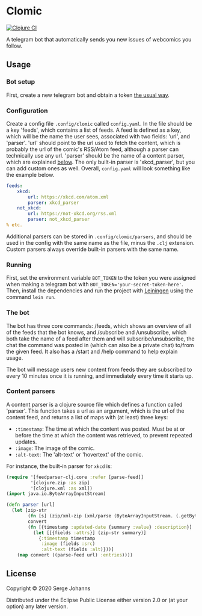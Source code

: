 # Clomic

[![Clojure CI](https://github.com/SergeJohanns/clomic/workflows/Clojure%20CI/badge.svg)](https://github.com/SergeJohanns/clomic/actions?query=workflow%3A%22Clojure+CI%22)

A telegram bot that automatically sends you new issues of webcomics you follow.

## Usage
### Bot setup
First, create a new telegram bot and obtain a token
[the usual way](https://core.telegram.org/bots).

### Configuration
Create a config file `.config/clomic` called `config.yaml`. In the file should
be a key 'feeds', which contains a list of feeds. A feed is defined as a key,
which will be the name the user sees, associated with two fields: 'url', and
'parser'. 'url' should point to the url used to fetch the content, which is
probably the url of the comic's RSS/Atom feed, although a parser can
technically use any url. 'parser' should be the name of a content parser, which
are explained [below](#Content-parsers). The only built-in parser is
'xkcd_parser', but you can add custom ones as well. Overall, `config.yaml` will
look something like the example below.

```yaml
feeds:
    xkcd:
        url: https://xkcd.com/atom.xml
        parser: xkcd_parser
    not_xkcd:
        url: https://not-xkcd.org/rss.xml
        parser: not_xkcd_parser
% etc.
```

Additional parsers can be stored in `.config/clomic/parsers`, and should be used
in the config with the same name as the file, minus the `.clj` extension. Custom
parsers always override built-in parsers with the same name.

### Running
First, set the environment variable `BOT_TOKEN` to the token you were assigned
when making a telegram bot with `BOT_TOKEN='your-secret-token-here'`. Then,
install the dependencies and run the project with
[Leiningen](https://leiningen.org/) using the command `lein run`.

### The bot
The bot has three core commands: /feeds, which shows an overview of all of the
feeds that the bot knows, and /subscribe and /unsubscribe, which both take the
name of a feed after them and will subscribe/unsubscribe, the chat the command
was posted in (which can also be a private chat) to/from the given feed. It also
has a /start and /help command to help explain usage.

The bot will message users new content from feeds they are subscribed to every
10 minutes once it is running, and immediately every time it starts up.

### Content parsers
A content parser is a clojure source file which defines a function called
'parser'. This function takes a url as an argument, which is the url of the
content feed, and returns a list of maps with (at least) three keys:

* `:timestamp`: The time at which the content was posted. Must be at or before
  the time at which the content was retrieved, to prevent repeated updates.
* `:image`: The image of the comic.
* `:alt-text`: The 'alt-text' or 'hovertext' of the comic.

For instance, the built-in parser for `xkcd` is:

```clojure
(require '[feedparser-clj.core :refer [parse-feed]]
         '[clojure.zip :as zip]
         '[clojure.xml :as xml])
(import java.io.ByteArrayInputStream)

(defn parser [url]
  (let [zip-str
        (fn [s] (zip/xml-zip (xml/parse (ByteArrayInputStream. (.getBytes s)))))
        convert
        (fn [{timestamp :updated-date {summary :value} :description}]
          (let [[{fields :attrs}] (zip-str summary)]
            {:timestamp timestamp
             :image (fields :src)
             :alt-text (fields :alt)}))]
    (map convert ((parse-feed url) :entries))))
```

## License

Copyright © 2020 Serge Johanns

Distributed under the Eclipse Public License either version 2.0 or (at
your option) any later version.
